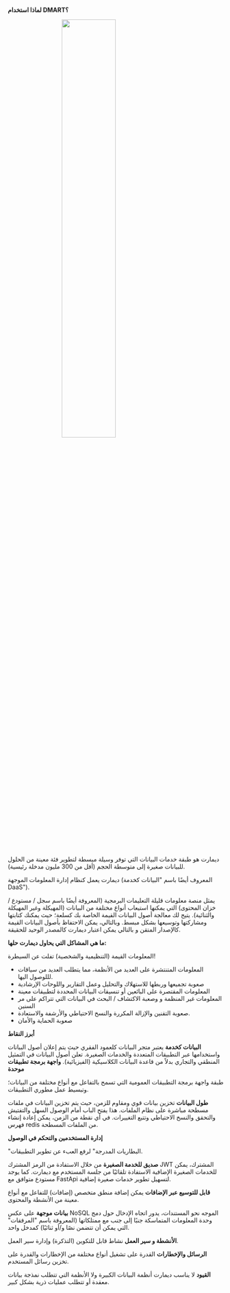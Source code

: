 <script>
    import Logo from "./assets/data-mart.jpg";
</script>

<style>
.center {
  display: block;
  margin-left: auto;
  margin-right: auto;
  width: 50%;
}
</style>

**لماذا استخدام DMART؟**

<img class="center" src={Logo} width="500">
ديمارت هو طبقة خدمات البيانات التي توفر وسيلة مبسطة لتطوير فئة معينة من الحلول للبيانات صغيرة إلى متوسطة الحجم (أقل من 300 مليون مدخلة رئيسية).

ديمارت يعمل كنظام إدارة المعلومات الموجهة (المعروف أيضًا باسم "البيانات كخدمة DaaS").

يمثل منصة معلومات قليلة التعليمات البرمجية (المعروفة أيضًا باسم سجل / مستودع / خزان المحتوى) التي يمكنها استيعاب أنواع مختلفة من البيانات (المهيكلة وغير المهيكلة والثنائية). يتيح لك معالجة أصول البيانات القيمة الخاصة بك كسلعة؛ حيث يمكنك كتابتها ومشاركتها وتوسيعها بشكل مبسط. وبالتالي، يمكن الاحتفاظ بأصول البيانات القيمة كالإصدار المتقن و بالتالي يمكن اعتبار ديمارت كالمصدر الوحيد للحقيقة.

**ما هي المشاكل التي يحاول ديمارت حلها:**

المعلومات القيمة (التنظيمية والشخصية) تفلت عن السيطرة!

- المعلومات المتنتشرة على العديد من الأنظمة، مما يتطلب العديد من
  سياقات لللوصول اليها.
- صعوبة تجميعها وربطها للاستهلاك والتحليل وعمل التقارير واللوحات
  الإرشادية
- المعلومات المقتصرة على البائعين أو تنسيقات البيانات المحددة لتطبيقات
  معينة
- المعلومات غير المنظمة و وصعبة الاكتشاف / البحث في البيانات التي
  تتراكم على مر السنين
- صعوبة التقنين والإزالة المكررة والنسخ الاحتياطي والأرشفة والاستعادة.
- صعوبة الحماية والأمان

**أبرز النقاط**

**البيانات كخدمة**
يعتبر متجر البيانات كلعمود الفقري حيث يتم إعلان أصول البيانات واستخدامها عبر التطبيقات المتعددة والخدمات الصغيرة. تعلن أصول البيانات في التمثيل المنطقي والتجاري بدلاً من قاعدة البيانات الكلاسيكية (الفيزيائية).
**واجهة برمجة تطبيقات موحدة**

طبقة واجهة برمجة التطبيقات العمومية التي تسمح بالتفاعل مع أنواع مختلفة من البيانات؛ وتبسيط عمل مطوري التطبيقات.

**طول البيانات**
تخزين بيانات قوي ومقاوم للزمن، حيث يتم تخزين البيانات في ملفات مسطحة مباشرة على نظام الملفات. هذا يفتح الباب أمام الوصول السهل والتفتيش والتحقق والنسخ الاحتياطي وتتبع التغييرات. في أي نقطة من الزمن، يمكن إعادة إنشاء فهرس redis من الملفات المسطحة.

**إدارة المستخدمين والتحكم في الوصول**

"البطاريات المدرجة" لرفع العبء عن تطوير التطبيقات.

**صديق للخدمة الصغيرة**
من خلال الاستفادة من الرمز المشترك JWT المشترك، يمكن للخدمات الصغيرة الإضافية الاستفادة تلقائيًا من جلسة المستخدم مع ديمارت. كما يوجد مستودع متوافق مع
FastApi لتسهيل تطوير خدمات صغيرة إضافية.

**قابل للتوسيع عبر الإضافات**
يمكن إضافة منطق متخصص (إضافات) للتفاعل مع أنواع معينة من الأنشطة والمحتوى.

**بيانات موجهة**
على عكس NoSQL الموجه نحو المستندات، يدور اتجاه الإدخال حول دمج وحدة المعلومات المتماسكة جنبًا إلى جنب مع ممتلكاتها (المعروفة باسم "المرفقات" التي يمكن أن تتضمن نصًا و/أو ثنائيًا) كمدخل واحد.

**الأنشطة و سير العمل**
نشاط قابل للتكوين (التذكرة) وإدارة سير العمل.

**الرسائل والإخطارات**
القدرة على تشغيل أنواع مختلفة من الإخطارات والقدرة على تخزين رسائل المستخدم.

**القيود**
لا يناسب ديمارت أنظمة البيانات الكبيرة ولا الأنظمة التي تتطلب نمذجة بيانات معقدة أو تتطلب عمليات ذرية بشكل كبير.
